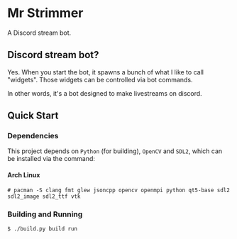 # Mr Strimmer

A Discord stream bot.

## Discord stream bot?

Yes. When you start the bot, it spawns a bunch of what I like to call "widgets". Those widgets can be controlled via bot commands.

In other words, it's a bot designed to make livestreams on discord.

## Quick Start

### Dependencies

This project depends on `Python` (for building), `OpenCV` and `SDL2`, which can be installed via the command:

#### Arch Linux
```console
# pacman -S clang fmt glew jsoncpp opencv openmpi python qt5-base sdl2 sdl2_image sdl2_ttf vtk
```

### Building and Running

```console
$ ./build.py build run
```
